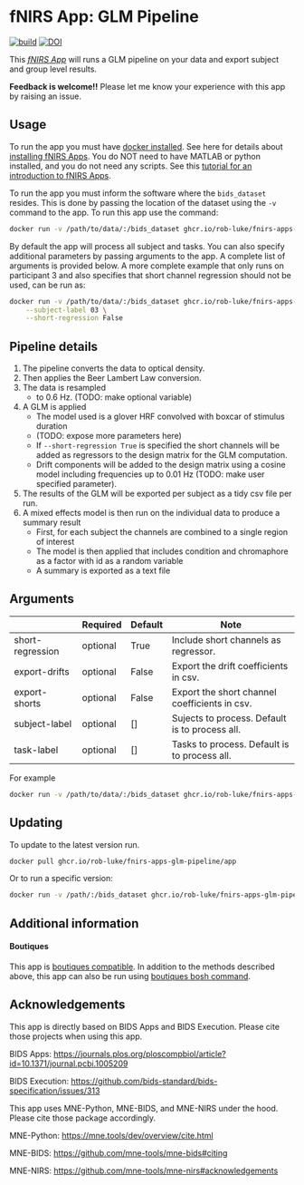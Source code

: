 # fNIRS App: GLM Pipeline

[![build](https://github.com/rob-luke/fnirs-apps-glm-pipeline/actions/workflows/ghregistry.yml/badge.svg)](https://github.com/rob-luke/fnirs-apps-glm-pipeline/actions/workflows/ghregistry.yml)
[![DOI](https://zenodo.org/badge/DOI/10.5281/zenodo.4998538.svg)](https://doi.org/10.5281/zenodo.4998538)


This [*fNIRS App*](http://fnirs-apps.org) will runs a GLM pipeline on your data and export subject and group level results.

**Feedback is welcome!!** Please let me know your experience with this app by raising an issue. 

## Usage

To run the app you must have [docker installed](https://docs.docker.com/get-docker/). See here for details about [installing fNIRS Apps](http://fnirs-apps.org/overview//). You do NOT need to have MATLAB or python installed, and you do not need any scripts. See this [tutorial for an introduction to fNIRS Apps](http://fnirs-apps.org/tutorial/).

To run the app you must inform the software where the `bids_dataset` resides.
This is done by passing the location of the dataset using the `-v` command to the app.
To run this app use the command:

```bash
docker run -v /path/to/data/:/bids_dataset ghcr.io/rob-luke/fnirs-apps-glm-pipeline/app
```

By default the app will process all subject and tasks.
You can also specify additional parameters by passing arguments to the app. A complete list of arguments is provided below.
A more complete example that only runs on participant 3 and also specifies that short channel regression should not be used, can be run as:

```bash
docker run -v /path/to/data/:/bids_dataset ghcr.io/rob-luke/fnirs-apps-glm-pipeline/app \
    --subject-label 03 \
    --short-regression False
```

## Pipeline details

1. The pipeline converts the data to optical density.
2. Then applies the Beer Lambert Law conversion.
4. The data is resampled
    - to 0.6 Hz. (TODO: make optional variable)
6. A GLM is applied
    - The model used is a glover HRF convolved with boxcar of stimulus duration
    - (TODO: expose more parameters here)
    - If `--short-regression True` is specified the short channels will be added as regressors to the design matrix for the GLM computation.
    - Drift components will be added to the design matrix using a cosine model including frequencies up to 0.01 Hz (TODO: make user specified parameter).
7. The results of the GLM will be exported per subject as a tidy csv file per run.
8. A mixed effects model is then run on the individual data to produce a summary result
    - First, for each subject the channels are combined to a single region of interest
    - The model is then applied that includes condition and chromaphore as a factor with id as a random variable
    - A summary is exported as a text file


## Arguments

|                   | Required | Default | Note                                                |
|-------------------|----------|---------|-----------------------------------------------------|
| short-regression  | optional | True    | Include short channels as regressor.                |
| export-drifts     | optional | False   | Export the drift coefficients in csv.               |
| export-shorts     | optional | False   | Export the short channel coefficients in csv.       |
| subject-label     | optional | []      | Sujects to process. Default is to process all.      |
| task-label        | optional | []      | Tasks to process. Default is to process all.        |


For example

```bash
docker run -v /path/to/data/:/bids_dataset ghcr.io/rob-luke/fnirs-apps-glm-pipeline/app --short-regression True --export-shorts True --subject-label 02 04
```

## Updating

To update to the latest version run.

```bash
docker pull ghcr.io/rob-luke/fnirs-apps-glm-pipeline/app
```

Or to run a specific version:

```bash
docker run -v /path/:/bids_dataset ghcr.io/rob-luke/fnirs-apps-glm-pipeline/app:v1.4.2
```

## Additional information

#### Boutiques

This app is [boutiques compatible](https://boutiques.github.io).
In addition to the methods described above, this app can also be run using [boutiques bosh command](https://boutiques.github.io/doc/index.html).


Acknowledgements
----------------

This app is directly based on BIDS Apps and BIDS Execution. Please cite those projects when using this app.

BIDS Apps: https://journals.plos.org/ploscompbiol/article?id=10.1371/journal.pcbi.1005209

BIDS Execution: https://github.com/bids-standard/bids-specification/issues/313

This app uses MNE-Python, MNE-BIDS, and MNE-NIRS under the hood. Please cite those package accordingly.

MNE-Python: https://mne.tools/dev/overview/cite.html

MNE-BIDS: https://github.com/mne-tools/mne-bids#citing

MNE-NIRS: https://github.com/mne-tools/mne-nirs#acknowledgements
